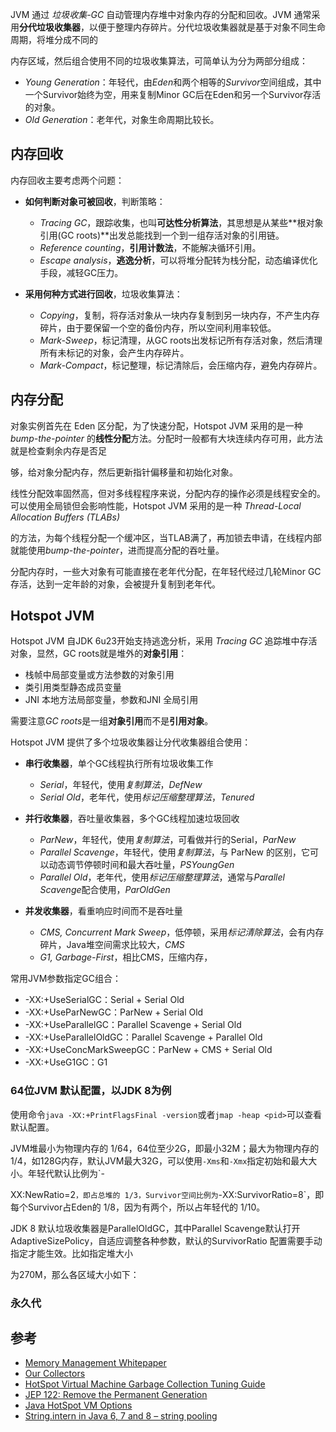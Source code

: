 JVM 通过 *垃圾收集-GC* 自动管理内存堆中对象内存的分配和回收。JVM 通常采用**分代垃圾收集器**，以便于整理内存碎片。分代垃圾收集器就是基于对象不同生命周期，将堆分成不同的

内存区域，然后组合使用不同的垃圾收集算法，可简单认为分为两部分组成：

- *Young Generation*：年轻代，由*Eden*和两个相等的*Survivor*空间组成，其中一个Survivor始终为空，用来复制Minor GC后在Eden和另一个Survivor存活的对象。
- *Old Generation*：老年代，对象生命周期比较长。


## 内存回收

内存回收主要考虑两个问题：

- **如何判断对象可被回收**，判断策略：

    - *Tracing GC*，跟踪收集，也叫**可达性分析算法**，其思想是从某些**根对象引用(GC roots)**出发总能找到一个到一组存活对象的引用链。
    - *Reference counting*，**引用计数法**，不能解决循环引用。
    - *Escape analysis*，**逃逸分析**，可以将堆分配转为栈分配，动态编译优化手段，减轻GC压力。

- **采用何种方式进行回收**，垃圾收集算法：

    - *Copying*，复制，将存活对象从一块内存复制到另一块内存，不产生内存碎片，由于要保留一个空的备份内存，所以空间利用率较低。
    - *Mark-Sweep*，标记清理，从GC roots出发标记所有存活对象，然后清理所有未标记的对象，会产生内存碎片。
    - *Mark-Compact*，标记整理，标记清除后，会压缩内存，避免内存碎片。


## 内存分配

对象实例首先在 Eden 区分配，为了快速分配，Hotspot JVM 采用的是一种 *bump-the-pointer* 的**线性分配**方法。分配时一般都有大块连续内存可用，此方法就是检查剩余内存是否足

够，给对象分配内存，然后更新指针偏移量和初始化对象。

线性分配效率固然高，但对多线程程序来说，分配内存的操作必须是线程安全的。可以使用全局锁但会影响性能，Hotspot JVM 采用的是一种 *Thread-Local Allocation Buffers (TLABs)* 

的方法，为每个线程分配一个缓冲区，当TLAB满了，再加锁去申请，在线程内部就能使用*bump-the-pointer*，进而提高分配的吞吐量。

分配内存时，一些大对象有可能直接在老年代分配，在年轻代经过几轮Minor GC存活，达到一定年龄的对象，会被提升复制到老年代。


## Hotspot JVM

Hotspot JVM 自JDK 6u23开始支持逃逸分析，采用 *Tracing GC* 追踪堆中存活对象，显然，GC roots就是堆外的**对象引用**：

- 栈帧中局部变量或方法参数的对象引用
- 类引用类型静态成员变量
- JNI 本地方法局部变量，参数和JNI 全局引用

需要注意*GC roots*是一组**对象引用**而不是**引用对象**。

Hotspot JVM 提供了多个垃圾收集器让分代收集器组合使用：

- **串行收集器**，单个GC线程执行所有垃圾收集工作
    - *Serial*，年轻代，使用*复制算法*，*DefNew*
    - *Serial Old*，老年代，使用*标记压缩整理算法*，*Tenured*

- **并行收集器**，吞吐量收集器，多个GC线程加速垃圾回收
    - *ParNew*，年轻代，使用*复制算法*，可看做并行的Serial，*ParNew*
    - *Parallel Scavenge*，年轻代，使用*复制算法*，与 ParNew 的区别，它可以动态调节停顿时间和最大吞吐量，*PSYoungGen*
    - *Parallel Old*，老年代，使用*标记压缩整理算法*，通常与*Parallel Scavenge*配合使用，*ParOldGen*

- **并发收集器**，看重响应时间而不是吞吐量
    - *CMS, Concurrent Mark Sweep*，低停顿，采用*标记清除算法*，会有内存碎片，Java堆空间需求比较大，*CMS*
    - *G1, Garbage-First*，相比CMS，压缩内存，

常用JVM参数指定GC组合：
- -XX:+UseSerialGC：Serial + Serial Old
- -XX:+UseParNewGC：ParNew + Serial Old
- -XX:+UseParallelGC：Parallel Scavenge + Serial Old
- -XX:+UseParallelOldGC：Parallel Scavenge + Parallel Old
- -XX:+UseConcMarkSweepGC：ParNew + CMS + Serial Old
- -XX:+UseG1GC：G1


### 64位JVM 默认配置，以JDK 8为例

使用命令`java -XX:+PrintFlagsFinal -version`或者`jmap -heap <pid>`可以查看默认配置。

JVM堆最小为物理内存的 1/64，64位至少2G，即最小32M；最大为物理内存的 1/4，如128G内存，默认JVM最大32G，可以使用`-Xms`和`-Xmx`指定初始和最大大小。年轻代默认比例为`-

XX:NewRatio=2`，即占总堆的 1/3，Survivor空间比例为`-XX:SurvivorRatio=8`，即每个Survivor占Eden的 1/8，因为有两个，所以占年轻代的 1/10。

JDK 8 默认垃圾收集器是ParallelOldGC，其中Parallel Scavenge默认打开AdaptiveSizePolicy，自适应调整各种参数，默认的SurvivorRatio 配置需要手动指定才能生效。比如指定堆大小

为270M，那么各区域大小如下：


### 永久代


## 参考

- [Memory Management Whitepaper](http://www.oracle.com/technetwork/java/javase/tech/memorymanagement-whitepaper-1-150020.pdf)
- [Our Collectors](https://blogs.oracle.com/jonthecollector/entry/our_collectors)
- [HotSpot Virtual Machine Garbage Collection Tuning Guide](http://docs.oracle.com/javase/8/docs/technotes/guides/vm/gctuning/)
- [JEP 122: Remove the Permanent Generation](http://openjdk.java.net/jeps/122)
- [Java HotSpot VM Options](http://www.oracle.com/technetwork/java/javase/tech/vmoptions-jsp-140102.html)
- [String.intern in Java 6, 7 and 8 – string pooling](http://java-performance.info/string-intern-in-java-6-7-8/)
